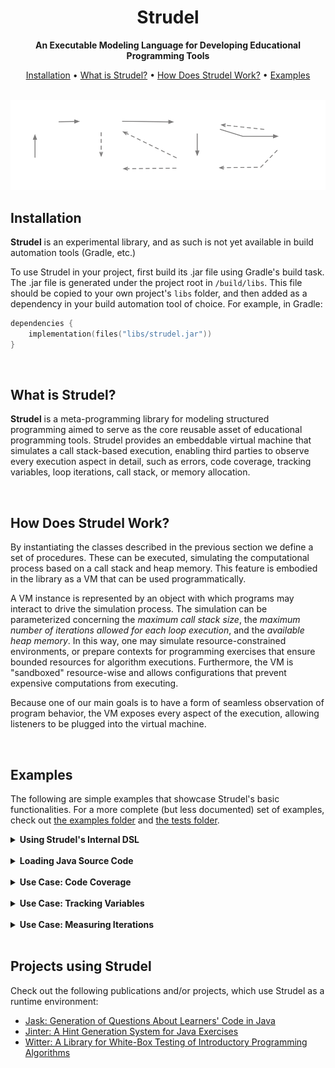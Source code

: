 <div align="center">

# Strudel

**An Executable Modeling Language for Developing Educational Programming Tools**

[Installation](#installation) •
[What is Strudel?](#what-is-strudel) •
[How Does Strudel Work?](#how-does-strudel-work) •
[Examples](#examples)

</div>
<br>

<picture>
  <source media="(prefers-color-scheme: dark)" srcset="resources/overview-darkmode.png">
  <source media="(prefers-color-scheme: light)" srcset="resources/overview-lightmode.png">
  <img alt="A diagram providing an overview of Strudel's functionality." src="resources/overview-darkmode.png">
</picture>

<br>

## Installation
**Strudel** is an experimental library, and as such is not yet available in build automation tools (Gradle, etc.)

To use Strudel in your project, first build its .jar file using Gradle's build task. The .jar file is generated under
the project root in `/build/libs`. This file should be copied to your own project's `libs` folder,
and then added as a dependency in your build automation tool of choice. For example, in Gradle:
```kotlin
dependencies {
    implementation(files("libs/strudel.jar"))
}
```




<br>

## What is Strudel?
**Strudel** is a meta-programming library for modeling structured programming aimed to serve as the core reusable 
asset of educational programming tools. Strudel provides an embeddable virtual machine that simulates a 
call stack-based execution, enabling third parties to observe every execution aspect in detail, such as 
errors, code coverage, tracking variables, loop iterations, call stack, or memory allocation.










<br>

## How Does Strudel Work?


By instantiating the classes described in the previous section we define a set of procedures. These can be executed, 
simulating the computational process based on a call stack and heap memory. This feature is embodied in the library 
as a VM that can be used programmatically.

A VM instance is represented by an object with which programs may interact to drive the simulation process. The 
simulation can be parameterized concerning the _maximum call stack size_, the _maximum number of iterations allowed 
for each loop execution_, and the _available heap memory_. In this way, one may simulate resource-constrained 
environments, or prepare contexts for programming exercises that ensure bounded resources for algorithm executions. 
Furthermore, the VM is "sandboxed" resource-wise and allows configurations that prevent expensive computations from 
executing.

Because one of our main goals is to have a form of seamless observation of program behavior, the VM exposes every 
aspect of the execution, allowing listeners to be plugged into the virtual machine.









<br>

## Examples
The following are simple examples that showcase Strudel's basic functionalities. For a more complete 
(but less documented) set of examples, check out [the examples folder](src/main/kotlin/pt/iscte/strudel/examples) 
and [the tests folder](src/test/kotlin).

<details>
<summary><b>Using Strudel's Internal DSL</b></summary>

Strudel models may be instantiated "manually" through an internal Domain-Specific Language (DSL).
The following code exemplifies the internal DSL for instantiating Strudel models illustrated with binary search.

```kotlin
val bsearch = Procedure(BOOLEAN, "bsearch") {
    val a = Param(array(INT), "a")
    val e = Param(INT, "e")
    val l = Var(INT, "l", 0)
    val r = Var(INT, "r", a.length() - 1)
        While(l smallerEq r) { 
        val m = Var(INT, "m", l + (r - l) / 2)
        If(a[m] equal e) {
            Return(True)
        }
        If(a[m] smaller e) {
            Assign(l, m + 1)
        }.Else {
            Assign(r, m - 1)
        }
    }
    Return(False)
}
```

</details>

<br>

<details>
<summary><b>Loading Java Source Code</b></summary>

To have a practical means to create Strudel models without having to deal with the library classes directly, we 
developed a translator for a subset of Java’s syntax, supporting primitive types and arrays, simple classes 
(without inheritance), all loop structures, if-statements, and method calls. Given that our focus is on educational 
systems, we are not concerned with fully supporting Java.

The following is an example of loading a Java source code file into Strudel and executing one of its 
procedures.

```kotlin
val f = File("BinarySearch.java")
val module = Java2Strudel().load(f) // Loading Java source code
val search = module.getProcedure("binarySearch")

val vm: IVirtualMachine = IVirtualMachine.create()

val a: IReference<IArray> = vm.allocateArrayOf(INT, 1, 3, 5, 7, 11, 13, 17, 23, 27)
val e: IValue = vm.getValue(23)

val result: IValue? = vm.execute(search, a, e) // true
```

Strudel's Java loading and translation features were implemented using the [JavaParser](https://javaparser.org/) 
library.

</details>

<br>

<details>
<summary><b>Use Case: Code Coverage</b></summary>

In this example, the listener keeps track of how many times each statement was executed. This could be useful to aid 
learners in realizing which path the execution followed towards the result. The listener captures every statement 
regardless of which procedure it belongs.

```kotlin
fun codeCoverage(
    procedure: IProcedure, 
    vm: IVirtualMachine, 
    vararg arguments: IValue
): Map<IStatement, Int> {
    class StatementCoverage : IVirtualMachine.IListener {
        val coverage = mutableMapOf<IStatement, Int>()
        override fun statement(s: IStatement) {
            coverage.putIfAbsent(s, 0)
            coverage[s] = coverage[s]!! + 1
        }
    }
    
    val listener = StatementCoverage()
    vm.addListener(listener)
    vm.execute(procedure, *arguments)
    vm.removeListener(listener)
    
    return listener.coverage
}
```

</details>

<br>

<details>
<summary><b>Use Case: Tracking Variables</b></summary>

Observing the history of variable values can aid in understanding the algorithmic behavior of  code. In Strudel, we 
can achieve this by capturing variable assignments using a listener that intercepts every assignment to a variable of 
the given procedure and store the list of values. Notice how easily runtime information can be related to the program model.

```kotlin
fun variableHistory(
    vm: IVirtualMachine,
    procedure: IProcedure,
    vararg arguments: IValue
): Map<IVariableDeclaration<*>, List<IValue>> {
    val history = mutableMapOf<IVariableDeclaration<*>, MutableList<IValue>>()

    val listener = object : IVirtualMachine.IListener {
        override fun variableAssignment(a: IVariableAssignment, value: IValue) {
            history.putIfAbsent(a.target, mutableListOf())
            history[a.target]?.add(value)
        }
    }

    vm.addListener(listener)
    vm.execute(procedure, *arguments)
    vm.removeListener(listener)

    return history
}
```

</details>

<br>

<details>
<summary><b>Use Case: Measuring Iterations</b></summary>

The number of iterations is a usual metric to evaluate an algorithm’s performance, which is relevant in the study of 
algorithms. Using Strudel, one may plug a listener for loop iterations, and hence, easily count iterations. Notice 
that this may aid learners in analyzing the performance of their implementations by identifying the number of executed 
iterations for different inputs. Further, an automated assessment system may use this facility for checking algorithm 
correction. This example also relates runtime information and program model, by checking if the iteration occurred 
within the procedure given as argument.

```kotlin
fun countIterations(
    procedure: IProcedure,
    vm: IVirtualMachine,
    vararg arguments: IValue
): Int {
    class LoopCounter : IVirtualMachine.IListener {
        var iterations = 0
        override fun loopIteration(loop: ILoop) {
            if(vm.topFrame.procedure == procedure)
                iterations++
        }
    }
    
    val listener = LoopCounter()
    vm.addListener(listener)
    vm.execute(procedure, *arguments)
    vm.removeListener(listener)
    
    return listener.iterations
}
```

</details>




<br>

## Projects using Strudel

Check out the following publications and/or projects, which use Strudel as a runtime environment:

- [Jask: Generation of Questions About Learners' Code in Java](https://dl.acm.org/doi/10.1145/3502718.3524761)
- [Jinter: A Hint Generation System for Java Exercises](https://dl.acm.org/doi/abs/10.1145/3587102.3588820)
- [Witter: A Library for White-Box Testing of Introductory Programming Algorithms](https://github.com/ambco-iscte/witter)






<br>

